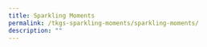 ```yaml
---
title: Sparkling Moments
permalink: /tkgs-sparkling-moments/sparkling-moments/
description: ""
---
```

